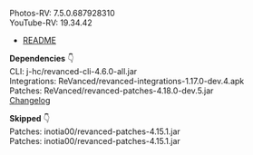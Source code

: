 Photos-RV: 7.5.0.687928310  
YouTube-RV: 19.34.42  

- [README](https://github.com/rj1007/RV-Apps-3/blob/main/README.md)  

**Dependencies** 👇  
CLI: j-hc/revanced-cli-4.6.0-all.jar  
Integrations: ReVanced/revanced-integrations-1.17.0-dev.4.apk  
Patches: ReVanced/revanced-patches-4.18.0-dev.5.jar  
[Changelog](https://github.com/ReVanced/revanced-patches/releases/tag/v4.18.0-dev.5)  

**Skipped** 👇  
Patches: inotia00/revanced-patches-4.15.1.jar  
Patches: inotia00/revanced-patches-4.15.1.jar            
